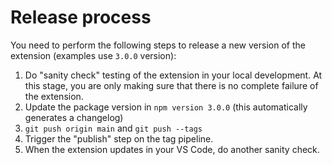 # Release process

You need to perform the following steps to release a new version of the extension (examples use `3.0.0` version):

1. Do "sanity check" testing of the extension in your local development. At this stage, you are only making sure that there is no complete failure of the extension.
1. Update the package version in `npm version 3.0.0` (this automatically generates a changelog)
1. `git push origin main` and `git push --tags`
1. Trigger the "publish" step on the tag pipeline.
1. When the extension updates in your VS Code, do another sanity check.
